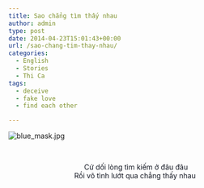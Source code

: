 ```yaml
---
title: Sao chẳng tìm thấy nhau
author: admin
type: post
date: 2014-04-23T15:01:43+00:00
url: /sao-chang-tim-thay-nhau/
categories:
  - English
  - Stories
  - Thi Ca
tags:
  - deceive
  - fake love
  - find each other

---
```


![blue_mask.jpg](/wp-content/uploads/2014/04/blue_mask.jpg)


&nbsp;

<p style="text-align: center;">
  <span style="color: #141823;">Cứ dối lòng tìm kiếm ở đâu đâu</span><br style="color: #141823;" /><span style="color: #141823;">Rồi vô tình lướt qua chẳng thấy nhau </span><i class="_4-k1 img sp_c19ado sx_e1bec1" style="color: #141823;"></i><br style="color: #141823;" />
</p>

 [1]: ../wp-content/uploads/2014/04/blue_mask.jpg
